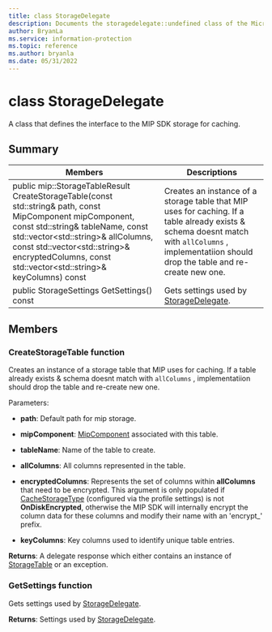 ```yaml
---
title: class StorageDelegate 
description: Documents the storagedelegate::undefined class of the Microsoft Information Protection (MIP) SDK.
author: BryanLa
ms.service: information-protection
ms.topic: reference
ms.author: bryanla
ms.date: 05/31/2022
---
```


# class StorageDelegate 
A class that defines the interface to the MIP SDK storage for caching.
  
## Summary
 Members                        | Descriptions                                
--------------------------------|---------------------------------------------
public mip::StorageTableResult CreateStorageTable(const std::string& path, const MipComponent mipComponent, const std::string& tableName, const std::vector\<std::string\>& allColumns, const std::vector\<std::string\>& encryptedColumns, const std::vector\<std::string\>& keyColumns) const  |  Creates an instance of a storage table that MIP uses for caching. If a table already exists & schema doesnt match with `allColumns` , implementatiion should drop the table and re-create new one.
public StorageSettings GetSettings() const  |  Gets settings used by [StorageDelegate](undefined).
  
## Members
  
### CreateStorageTable function
Creates an instance of a storage table that MIP uses for caching. If a table already exists & schema doesnt match with `allColumns` , implementatiion should drop the table and re-create new one.

Parameters:  
* **path**: Default path for mip storage. 


* **mipComponent**: [MipComponent](undefined) associated with this table. 


* **tableName**: Name of the table to create. 


* **allColumns**: All columns represented in the table. 


* **encryptedColumns**: Represents the set of columns within **allColumns** that need to be encrypted. This argument is only populated if [CacheStorageType](undefined) (configured via the profile settings) is not **OnDiskEncrypted**, otherwise the MIP SDK will internally encrypt the column data for these columns and modify their name with an 'encrypt_' prefix. 


* **keyColumns**: Key columns used to identify unique table entries.



  
**Returns**: A delegate response which either contains an instance of [StorageTable](undefined) or an exception.
  
### GetSettings function
Gets settings used by [StorageDelegate](undefined).

  
**Returns**: Settings used by [StorageDelegate](undefined).